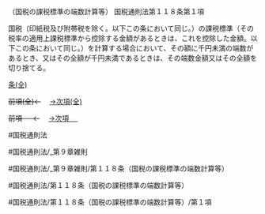 （国税の課税標準の端数計算等）
国税通則法第１１８条第１項

国税（印紙税及び附帯税を除く。以下この条において同じ。）の課税標準（その税率の適用上課税標準から控除する金額があるときは、これを控除した金額。以下この条において同じ。）を計算する場合において、その額に千円未満の端数があるとき、又はその全額が千円未満であるときは、その端数金額又はその全額を切り捨てる。

[条(全)](国税通則法＿＿＿＿＿第１１８条_.md)

~~前項(全)←~~　  [→次項(全)](国税通則法＿＿＿＿＿第１１８条第２項_.md)

~~前項 　 ←~~　  [→次項 　 ](国税通則法＿＿＿＿＿第１１８条第２項.md)



#国税通則法

#国税通則法/_第９章雑則

#国税通則法/_第９章雑則/第１１８条（国税の課税標準の端数計算等）

#国税通則法/第１１８条（国税の課税標準の端数計算等）

#国税通則法/第１１８条（国税の課税標準の端数計算等）/第１項

